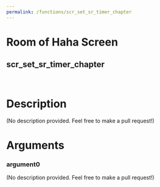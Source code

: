 ```yaml
---
permalink: /functions/scr_set_sr_timer_chapter
---
```

# Room of Haha Screen  
## scr_set_sr_timer_chapter  
&nbsp;  
# Description  
(No description provided. Feel free to make a pull request!) 
&nbsp;  
# Arguments
### argument0
(No description provided. Feel free to make a pull request!)
&nbsp;  


